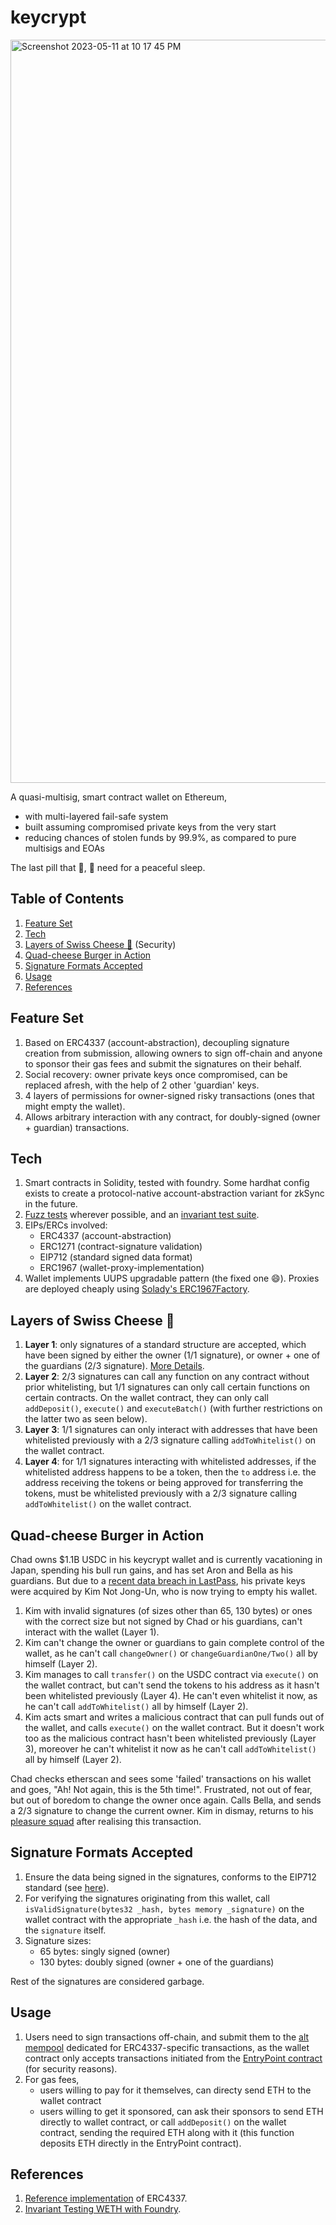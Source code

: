 # keycrypt
<img width="1189" alt="Screenshot 2023-05-11 at 10 17 45 PM" src="https://github.com/smitrajput/keycrypt/assets/22425782/7e9034c6-904d-43cd-bb45-87ba69e0a57a">

A quasi-multisig, smart contract wallet on Ethereum, <br/> 
* with multi-layered fail-safe system
* built assuming compromised private keys from the very start 
* reducing chances of stolen funds by 99.9%, as compared to pure multisigs and EOAs <br/>

The last pill that 🐋, 🐳 need for a peaceful sleep.<br/>

## Table of Contents
1. [Feature Set](#feature-set)
2. [Tech](#tech)
3. [Layers of Swiss Cheese 🧀](#layers-of-swiss-cheese-🧀) (Security)
4. [Quad-cheese Burger in Action](#quad-cheese-burger-in-action)
5. [Signature Formats Accepted](#signature-formats-accepted)
6. [Usage](#usage)
7. [References](#references)


## Feature Set
1. Based on ERC4337 (account-abstraction), decoupling signature creation from submission, allowing owners to sign off-chain and anyone to sponsor their gas fees and submit the signatures on their behalf.<br/>
2. Social recovery: owner private keys once compromised, can be replaced afresh, with the help of 2 other 'guardian' keys. <br/>
3. 4 layers of permissions for owner-signed risky transactions (ones that might empty the wallet). <br/>
4. Allows arbitrary interaction with any contract, for doubly-signed (owner + guardian) transactions. <br/>

## Tech
1. Smart contracts in Solidity, tested with foundry. Some hardhat config exists to create a protocol-native account-abstraction variant for zkSync in the future.
2. [Fuzz tests](https://github.com/smitrajput/keycrypt/blob/main/test/foundry/Keycrypt.t.sol#L54) wherever possible, and an [invariant test suite](https://github.com/smitrajput/keycrypt/blob/main/test/foundry/invariants/Keycrypt.invariants.t.sol).
3. EIPs/ERCs involved: 
    - ERC4337 (account-abstraction)
    - ERC1271 (contract-signature validation)
    - EIP712 (standard signed data format)
    - ERC1967 (wallet-proxy-implementation)
4. Wallet implements UUPS upgradable pattern (the fixed one 😄). Proxies are deployed cheaply using [Solady's ERC1967Factory](https://github.com/Vectorized/solady/blob/main/src/utils/ERC1967Factory.sol). <br/>


## Layers of Swiss Cheese 🧀 
1. **Layer 1**: only signatures of a standard structure are accepted, which have been signed by either the owner (1/1 signature), or owner + one of the guardians (2/3 signature). [More Details](https://github.com/smitrajput/keycrypt#signature-formats-accepted).
2. **Layer 2**: 2/3 signatures can call any function on any contract without prior whitelisting, but 1/1 signatures can only call certain functions on certain contracts. On the wallet contract, they can only call `addDeposit()`, `execute()` and `executeBatch()` (with further restrictions on the latter two as seen below).
3. **Layer 3**: 1/1 signatures can only interact with addresses that have been whitelisted previously with a 2/3 signature calling `addToWhitelist()` on the wallet contract.
4. **Layer 4**: for 1/1 signatures interacting with whitelisted addresses, if the whitelisted address happens to be a token, then the `to` address i.e. the address receiving the tokens or being approved for transferring the tokens, must be whitelisted previously with a 2/3 signature calling `addToWhitelist()` on the wallet contract. <br/>

## Quad-cheese Burger in Action
Chad owns $1.1B USDC in his keycrypt wallet and is currently vacationing in Japan, spending his bull run gains, and has set Aron and Bella as his guardians. But due to a [recent data breach in LastPass](https://blog.lastpass.com/2022/12/notice-of-recent-security-incident/), his private keys were acquired by Kim Not Jong-Un, who is now trying to empty his wallet.
1. Kim with invalid signatures (of sizes other than 65, 130 bytes) or ones with the correct size but not signed by Chad or his guardians, can't interact with the wallet (Layer 1).
2. Kim can't change the owner or guardians to gain complete control of the wallet, as he can't call `changeOwner()` or `changeGuardianOne/Two()` all by himself (Layer 2).
3. Kim manages to call `transfer()` on the USDC contract via `execute()` on the wallet contract, but can't send the tokens to his address as it hasn't been whitelisted previously (Layer 4). He can't even whitelist it now, as he can't call `addToWhitelist()` all by himself (Layer 2).
4. Kim acts smart and writes a malicious contract that can pull funds out of the wallet, and calls `execute()` on the wallet contract. But it doesn't work too as the malicious contract hasn't been whitelisted previously (Layer 3), moreover he can't whitelist it now as he can't call `addToWhitelist()` all by himself (Layer 2).

Chad checks etherscan and sees some 'failed' transactions on his wallet and goes, "Ah! Not again, this is the 5th time!". Frustrated, not out of fear, but out of boredom to change the owner once again. Calls Bella, and sends a 2/3 signature to change the current owner. Kim in dismay, returns to his [pleasure squad](https://youtu.be/EL4nlb_yuYE) after realising this transaction. <br/>



## Signature Formats Accepted
1. Ensure the data being signed in the signatures, conforms to the EIP712 standard (see [here](https://eips.ethereum.org/EIPS/eip-712)). 
2. For verifying the signatures originating from this wallet, call `isValidSignature(bytes32 _hash, bytes memory _signature)` on the wallet contract with the appropriate `_hash` i.e. the hash of the data, and the `signature` itself.
3. Signature sizes: 
    - 65 bytes: singly signed (owner)
    - 130 bytes: doubly signed (owner + one of the guardians)
     
Rest of the signatures are considered garbage.

## Usage
1. Users need to sign transactions off-chain, and submit them to the [alt mempool](https://eips.ethereum.org/EIPS/eip-4337#abstract) dedicated for ERC4337-specific transactions, as the wallet contract only accepts transactions initiated from the [EntryPoint contract](https://eips.ethereum.org/EIPS/eip-4337#definitions) (for security reasons).
2. For gas fees, 
    - users willing to pay for it themselves, can directy send ETH to the wallet contract
    - users willing to get it sponsored, can ask their sponsors to send ETH directly to wallet contract, or call `addDeposit()` on the wallet contract, sending the required ETH along with it (this function deposits ETH directly in the EntryPoint contract). <br/>

## References
1. [Reference implementation](https://github.com/eth-infinitism/account-abstraction/tree/main) of ERC4337.
2. [Invariant Testing WETH with Foundry](https://mirror.xyz/horsefacts.eth/Jex2YVaO65dda6zEyfM_-DXlXhOWCAoSpOx5PLocYgw).